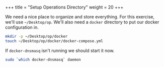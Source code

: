 +++
title = "Setup Operations Directory"
weight = 20
+++

We need a nice place to organize and store everything. For this exercise, we'll use `~/Desktop/op`. We'll also need a `docker` directory to put our docker configuration in.

```bash
mkdir -p ~/Desktop/op/docker
touch ~/Desktop/op/docker/docker-compose.yml
```

If `docker-dnsmasq` isn't running we should start it now.

```bash
sudo `which docker-dnsmasq` daemon
```